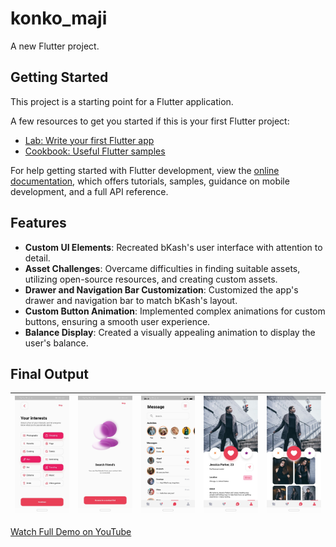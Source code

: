 # konko_maji

A new Flutter project.

## Getting Started

This project is a starting point for a Flutter application.

A few resources to get you started if this is your first Flutter project:

- [Lab: Write your first Flutter app](https://docs.flutter.dev/get-started/codelab)
- [Cookbook: Useful Flutter samples](https://docs.flutter.dev/cookbook)

For help getting started with Flutter development, view the
[online documentation](https://docs.flutter.dev/), which offers tutorials,
samples, guidance on mobile development, and a full API reference.




## Features

- **Custom UI Elements**: Recreated bKash's user interface with attention to detail.
- **Asset Challenges**: Overcame difficulties in finding suitable assets, utilizing open-source resources, and creating custom assets.
- **Drawer and Navigation Bar Customization**: Customized the app's drawer and navigation bar to match bKash's layout.
- **Custom Button Animation**: Implemented complex animations for custom buttons, ensuring a smooth user experience.
- **Balance Display**: Created a visually appealing animation to display the user's balance.

## Final Output
| ![Image 1](assets/images/image1.jpg) | ![Image 2](assets/images/image2.jpg) | ![Image 3](assets/images/image3.jpg) | ![Image 4](assets/images/image4.jpg) | ![Image 5](assets/images/image5.jpg) |
|:----------------------:|:----------------------:|:----------------------:|:----------------------:|:----------------------:|




[Watch Full Demo on YouTube]()

